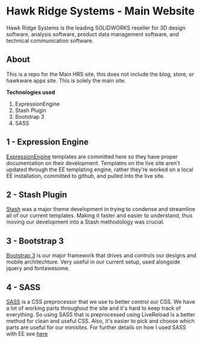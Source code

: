 Hawk Ridge Systems - Main Website
========
Hawk Ridge Systems is the leading SOLIDWORKS reseller for 3D design software, analysis software, product data management software, and technical communication software.

About
----
This is a repo for the Main HRS site, this does not include the blog, store, or hawkware apps site. This is solely the main site.

**Technologies used**
  1. ExpressionEngine
  2. Stash Plugin
  3. Bootstrap 3
  4. SASS

1 - Expression Engine
---

[ExpressionEngine](https://ellislab.com/expressionengine/) templates are committed here so they have proper documentation on their development. Templates on the live site aren't updated through the EE templating engine, rather they're worked on a local EE installation, committed to github, and pulled into the live site.

2 - Stash Plugin
---

[Stash](https://github.com/croxton/Stash) was a major theme development in trying to condense and streamline all of our current templates. Making it faster and easier to understand, thus moving our development into a Stash methodology was crucial. 

3 - Bootstrap 3
---

[Bootstrap 3](http://getbootstrap.com) is our major framework that drives and controls our designs and mobile architechture. Very useful in our current setup, used alongside jquery and fontawesome. 

4 - SASS
---

[SASS](sass-lang.com) is a CSS preprocessor that we use to better control our CSS. We have a lot of working parts throughout the site and it's hard to keep track of everything. So using SASS that is preprocessed using LiveReload is a better method for clean and useful CSS. Also, it's easier to pick and choose which parts are useful for our minisites. For further details on how I used SASS with EE see [here](http://www.jhonparedes.com/2014/12/02/SASS_and_EE/)
